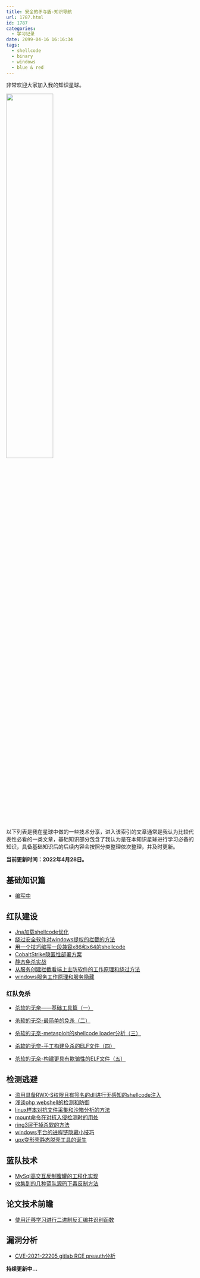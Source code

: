 ```yaml
---
title: 安全的矛与盾-知识导航
url: 1787.html
id: 1787
categories:
  - 学习记录
date: 2099-04-16 16:16:34
tags:
  - shellcode
  - binary
  - windows
  - blue & red
---
```


非常欢迎大家加入我的知识星球。

<!-- ![](https://pic.wonderkun.cc//uploads/note/202205012323791.png) -->

<img src="https://pic.wonderkun.cc//uploads/note/202205012323791.png" width="50%" height="50%" />

以下列表是我在星球中做的一些技术分享，进入该索引的文章通常是我认为比较代表性必看的一类文章，基础知识部分包含了我认为是在本知识星球进行学习必备的知识，具备基础知识后的后续内容会按照分类整理依次整理，并及时更新。

**当前更新时间：2022年4月28日。**

<!-- more -->

## 基础知识篇

- [编写中](...)

## 红队建设

- [Jna加载shellcode优化](https://t.zsxq.com/uVJqj6u)
- [绕过安全软件对windows提权的拦截的方法](https://t.zsxq.com/a23zfyR)
- [用一个技巧编写一段兼容x86和x64的shellcode](https://t.zsxq.com/a23zfyR)
- [CobaltStrike隐匿性部署方案](https://t.zsxq.com/a23zfyR)
- [静态免杀实战](https://t.zsxq.com/aMz7y3v)
- [从服务创建拦截看端上主防软件的工作原理和绕过方法](https://t.zsxq.com/aMz7y3v)
- [windows服务工作原理和服务隐藏](https://t.zsxq.com/eIeYBUF)

### 红队免杀

- [杀软的无奈——基础工具篇（一）](https://www.anquanke.com/post/id/242548)

- [杀软的无奈-最简单的免杀（二）](https://www.anquanke.com/post/id/242549)

- [杀软的无奈-metasploit的shellcode loader分析（三）](https://www.anquanke.com/post/id/242550)

- [杀软的无奈-手工构建免杀的ELF文件（四）](https://www.anquanke.com/post/id/242551)

- [杀软的无奈-构建更具有欺骗性的ELF文件（五）](https://www.anquanke.com/post/id/248688)

## 检测逃避

- [滥用具备RWX-S权限且有签名的dll进行无感知的shellcode注入](https://t.zsxq.com/Vbaiuvr)
- [浅谈php webshell的检测和防御](https://t.zsxq.com/iqvJQbm)
- [linux样本对抗文件采集和沙箱分析的方法](https://t.zsxq.com/yVNjI2n)
- [mount命令在对抗入侵检测时的用处](https://t.zsxq.com/yVNjI2n)
- [ring3层干掉杀软的方法](https://t.zsxq.com/N7UVRrV)
- [windows平台的进程链隐藏小技巧](https://t.zsxq.com/rRBQZVN)
- [upx变形壳静态脱壳工具的诞生](https://t.zsxq.com/rRBQZVN)

## 蓝队技术

- [MySql高交互反制蜜罐的工程化实现](https://t.zsxq.com/yvrNV7y)
- [收集到的几种蓝队源码下毒反制方法](https://t.zsxq.com/yvrNV7y)

## 论文技术前瞻

- [使用迁移学习进行二进制反汇编并识别函数](https://t.zsxq.com/Ay7aimM)

## 漏洞分析

- [CVE-2021-22205 gitlab RCE preauth分析](https://t.zsxq.com/eYJiEUj)

**持续更新中...**